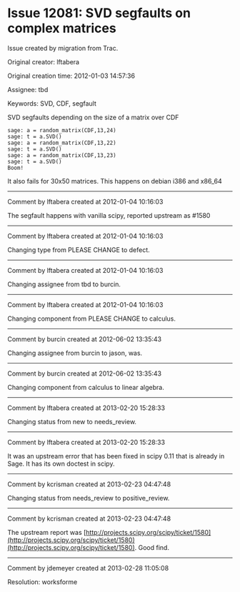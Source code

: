 # Issue 12081: SVD segfaults on complex matrices

Issue created by migration from Trac.

Original creator: lftabera

Original creation time: 2012-01-03 14:57:36

Assignee: tbd

Keywords: SVD, CDF, segfault

SVD segfaults depending on the size of a matrix over CDF


```
sage: a = random_matrix(CDF,13,24)
sage: t = a.SVD()
sage: a = random_matrix(CDF,13,22)
sage: t = a.SVD()                 
sage: a = random_matrix(CDF,13,23)
sage: t = a.SVD() 
Boom!
```


It also fails for 30x50 matrices. This happens on debian i386 and x86_64


---

Comment by lftabera created at 2012-01-04 10:16:03

The segfault happens with vanilla scipy, reported upstream as #1580


---

Comment by lftabera created at 2012-01-04 10:16:03

Changing type from PLEASE CHANGE to defect.


---

Comment by lftabera created at 2012-01-04 10:16:03

Changing assignee from tbd to burcin.


---

Comment by lftabera created at 2012-01-04 10:16:03

Changing component from PLEASE CHANGE to calculus.


---

Comment by burcin created at 2012-06-02 13:35:43

Changing assignee from burcin to jason, was.


---

Comment by burcin created at 2012-06-02 13:35:43

Changing component from calculus to linear algebra.


---

Comment by lftabera created at 2013-02-20 15:28:33

Changing status from new to needs_review.


---

Comment by lftabera created at 2013-02-20 15:28:33

It was an upstream error that has been fixed in scipy 0.11 that is already in Sage.
It has its own doctest in scipy.


---

Comment by kcrisman created at 2013-02-23 04:47:48

Changing status from needs_review to positive_review.


---

Comment by kcrisman created at 2013-02-23 04:47:48

The upstream report was [http://projects.scipy.org/scipy/ticket/1580](http://projects.scipy.org/scipy/ticket/1580)(http://projects.scipy.org/scipy/ticket/1580).  Good find.


---

Comment by jdemeyer created at 2013-02-28 11:05:08

Resolution: worksforme
